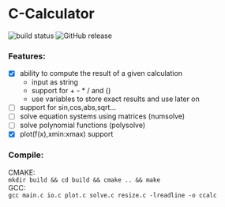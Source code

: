 # C-Calculator 
![build status](https://travis-ci.com/hirnschallsebastian/C-Calculator.svg?branch=master)
![GitHub release](https://img.shields.io/badge/release-v0.1-blue.svg)


### Features:
- [x] ability to compute the result of a given calculation
  - input as string
  - support for + - * / and ()
  - use variables to store exact results and use later on
- [ ] support for sin,cos,abs,sqrt...
- [ ] solve equation systems using matrices (numsolve)
- [ ] solve polynomial functions (polysolve)
- [x] plot(f(x),xmin:xmax) support

### Compile:
CMAKE:        
```mkdir build && cd build && cmake .. && make```          
GCC:        
```gcc main.c io.c plot.c solve.c resize.c -lreadline -o ccalc```          

